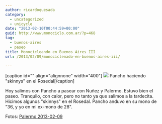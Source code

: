 ```yaml
---
author: ricardoquesada
category:
  - uncategorized
  - unicycle
date: "2013-02-10T00:44:59+00:00"
guid: http://www.monociclo.com.ar/?p=468
tag:
  - buenos-aires
  - paseo
title: Monocicleando en Buenos Aires III
url: /2013/02/09/monociclenado-en-buenos-aires-iii/

---
```

\[caption id="" align="alignnone" width="400"\] [![](https://lh5.googleusercontent.com/-a02THdqWCO4/URbqukyIzwI/AAAAAAAAr44/D9g89dZ3MgM/s400/IMG_2125.JPG)](https://picasaweb.google.com/111588202880883771967/Palermo20130209#5843115652428648194) Pancho haciendo "skinnys" en el Rosedal\[/caption\]

Hoy salimos con Pancho a pasear con Nuñez y Palermo. Estuvo bien el paseo. Tranquilo, con calor, pero no tanto ya que salimos a la tardecita. Hicimos algunos "skinnys" en el Rosedal. Pancho anduvo en su mono de "36, y yo en mi ex-mono de 28".

Fotos: [Palermo 2013-02-09](https://picasaweb.google.com/111588202880883771967/Palermo20130209)
